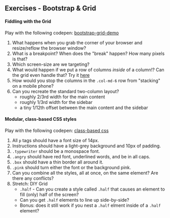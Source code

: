 ## Exercises - Bootstrap & Grid

#### Fiddling with the Grid
Play with the following codepen: [bootstrap-grid-demo](http://codepen.io/nathanallen/pen/XmOBdL?editors=110)

1. What happens when you grab the corner of your browser and resize/reflow the browser window?
2. What is a breakpoint? When does the "break" happen? How many pixels is that?
3. Which screen-size are we targeting?
4. What would happen if we put a row of columns _inside_ of a column!? Can the grid even handle that? Try it [here](http://codepen.io/nathanallen/pen/gaqVOj?editors=110)
5. How would you stop the columns in the `.col-md-6` row from "stacking" on a mobile phone?
6. Can you recreate the standard two-column layout?
    - roughly 2/3rd width for the main content
    - roughly 1/3rd width for the sidebar
    - a tiny 1/12th offset between the main content and the sidebar

#### Modular, class-based CSS styles
Play with the following codepen: [class-based css](http://codepen.io/nathanallen/pen/qOvBzr?editors=110)

1. All `p` tags should have a font size of 14px.
2. Instructions should have a light-grey background and 10px of padding.
3. `.typewriter` should be a monospace font.
4. `.angry` should have red font, underlined words, and be in all caps.
5. `.box` should have a thin border all around it.
6. `.pink` should turn either the font or the background pink.
7. Can you combine all the styles, all at once, on the same element? Are there any conflicts?
8. Stretch: DIY Grid
    - `.half` - Can you create a style called `.half` that causes an element to fill (only) half of the screen?
    - Can you get `.half` elements to line up side-by-side?
    - Bonus: does it still work if you nest a `.half` elment inside of a `.half` element?
